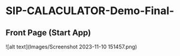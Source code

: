 # SIP-CALACULATOR-Demo-Final-
## Front Page (Start App)
![alt text](Images/Screenshot 2023-11-10 151457.png)
